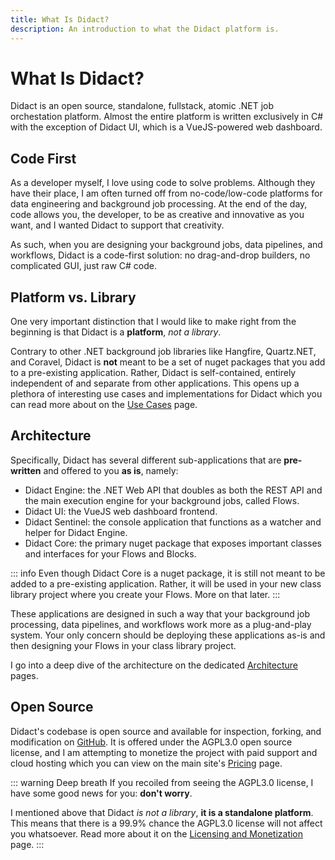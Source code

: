 ```yaml
---
title: What Is Didact?
description: An introduction to what the Didact platform is.
---
```


# What Is Didact?

Didact is an open source, standalone, fullstack, atomic .NET job orchestation platform. Almost the entire platform is written exclusively in C# with the exception of Didact UI, which is a VueJS-powered web dashboard.

## Code First

As a developer myself, I love using code to solve problems. Although they have their place, I am often turned off from no-code/low-code platforms for data engineering and background job processing. At the end of the day, code allows you, the developer, to be as creative and innovative as you want, and I wanted Didact to support that creativity.

As such, when you are designing your background jobs, data pipelines, and workflows, Didact is a code-first solution: no drag-and-drop builders, no complicated GUI, just raw C# code.

## Platform vs. Library

One very important distinction that I would like to make right from the beginning is that Didact is a **platform**, *not a library*.

Contrary to other .NET background job libraries like Hangfire, Quartz.NET, and Coravel, Didact is **not** meant to be a set of nuget packages that you add to a pre-existing application. Rather, Didact is self-contained, entirely independent of and separate from other applications. This opens up a plethora of interesting use cases and implementations for Didact which you can read more about on the [Use Cases](/getting-started/use-cases) page.

## Architecture

Specifically, Didact has several different sub-applications that are **pre-written** and offered to you **as is**, namely:

* Didact Engine: the .NET Web API that doubles as both the REST API and the main execution engine for your background jobs, called Flows.
* Didact UI: the VueJS web dashboard frontend.
* Didact Sentinel: the console application that functions as a watcher and helper for Didact Engine.
* Didact Core: the primary nuget package that exposes important classes and interfaces for your Flows and Blocks.

::: info
Even though Didact Core is a nuget package, it is still not meant to be added to a pre-existing application. Rather, it will be used in your new class library project where you create your Flows. More on that later.
:::

These applications are designed in such a way that your background job processing, data pipelines, and workflows work more as a plug-and-play system. Your only concern should be deploying these applications as-is and then designing your Flows in your class library project.

I go into a deep dive of the architecture on the dedicated [Architecture](/concepts/architecture-survey) pages.

## Open Source

Didact's codebase is open source and available for inspection, forking, and modification on [GitHub](https://www.github.com/DidactHQ). It is offered under the AGPL3.0 open source license, and I am attempting to monetize the project with paid support and cloud hosting which you can view on the main site's [Pricing](https://www.didact.dev/pricing) page.

::: warning Deep breath
If you recoiled from seeing the AGPL3.0 license, I have some good news for you: **don't worry**.

I mentioned above that Didact *is not a library*, **it is a standalone platform**. This means that there is a 99.9% chance the AGPL3.0 license will not affect you whatsoever. Read more about it on the [Licensing and Monetization](/getting-started/licensing-and-monetization) page.
:::